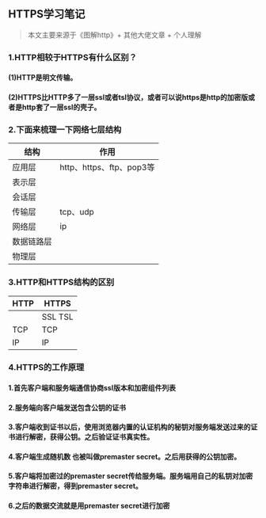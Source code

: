 ## HTTPS学习笔记

> 本文主要来源于《图解http》+ 其他大佬文章 + 个人理解

### 1.HTTP相较于HTTPS有什么区别？

#### (1)HTTP是明文传输。
#### (2)HTTPS比HTTP多了一层ssl或者tsl协议，或者可以说https是http的加密版或者是http套了一层ssl的壳子。

### 2.下面来梳理一下网络七层结构

| 结构    | 作用    |
| ------- | ------|
| 应用层   |   http、https、ftp、pop3等     |
| 表示层   |        |
| 会话层   |        |
| 传输层   |  tcp、udp      |
| 网络层   |  ip      |
| 数据链路层 |        |
| 物理层    |      |


### 3.HTTP和HTTPS结构的区别
| HTTP    |HTTPS    |
| ------- | ------|
|         |   SSL TSL  |
| TCP   |   TCP     |
| IP  |    IP    |

### 4.HTTPS的工作原理

#### 1.首先客户端和服务端通信协商ssl版本和加密组件列表
#### 2.服务端向客户端发送包含公钥的证书
#### 3.客户端收到证书以后，使用浏览器内置的认证机构的秘钥对服务端发送过来的证书进行解密，获得公钥。之后验证证书真实性。
#### 4.客户端生成随机数 也被叫做premaster secret。之后用获得的公钥加密。
#### 5.客户端将加密过的premaster secret传给服务端。服务端用自己的私钥对加密字符串进行解密，得到premaster secret。
#### 6.之后的数据交流就是用premaster secret进行加密

